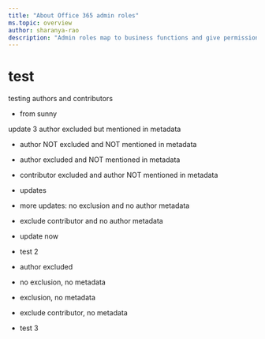 ```yaml
---
title: "About Office 365 admin roles"
ms.topic: overview
author: sharanya-rao
description: "Admin roles map to business functions and give permissions to do specific tasks in the admin center. For example, the Service admin opens support tickets with Microsoft.."
---
```


# test
testing authors and contributors

+ from sunny

update 3
author excluded but mentioned in metadata

+ author NOT excluded and NOT mentioned in metadata
+ author excluded and NOT mentioned in metadata
+ contributor excluded and author NOT mentioned in metadata
+ updates
+ more updates: no exclusion and no author metadata
+ exclude contributor and no author metadata
+ update now


+ test 2
+ author excluded
+ no exclusion, no metadata
+ exclusion, no metadata
+ exclude contributor, no metadata


+ test 3
